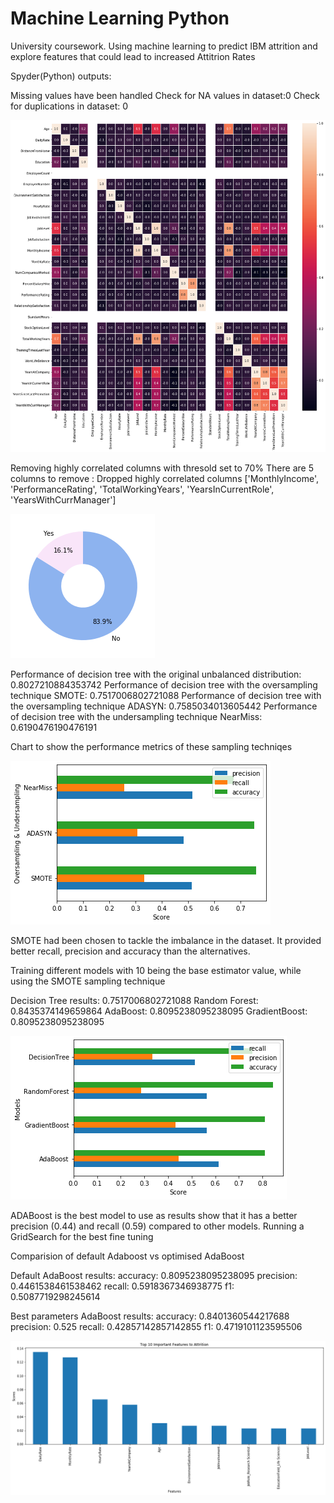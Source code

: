 # Machine Learning Python
 University coursework. Using machine learning to predict IBM attrition and explore features that could lead to increased Attitrion Rates

Spyder(Python) outputs:

Missing values have been handled
Check for NA values in dataset:0
Check for duplications in dataset: 0

![GitHub Logo](/images/confusionmatrix.png)

Removing highly correlated columns with thresold set to 70%
There are 5 columns to remove :
Dropped highly correlated columns
['MonthlyIncome', 'PerformanceRating', 'TotalWorkingYears', 'YearsInCurrentRole', 'YearsWithCurrManager']


![GitHub Logo](/images/piechart.png)

Performance of decision tree with the original unbalanced distribution: 0.8027210884353742
Performance of decision tree with the oversampling technique SMOTE: 0.7517006802721088
Performance of decision tree with the oversampling technique ADASYN: 0.7585034013605442
Performance of decision tree with the undersampling technique NearMiss: 0.6190476190476191

Chart to show the performance metrics of these sampling techniqes


![GitHub Logo](/images/samplingmethods.png)

SMOTE had been chosen to tackle the imbalance in the dataset. It provided better recall, precision and accuracy than the alternatives.

Training different models with 10 being the base estimator value, while using the SMOTE sampling technique

Decision Tree results: 0.7517006802721088
Random Forest: 0.8435374149659864
AdaBoost: 0.8095238095238095
GradientBoost: 0.8095238095238095


![GitHub Logo](/images/models.png)

ADABoost is the best model to use as results show that it has a better precision (0.44) and recall (0.59) compared to other models.
Running a GridSearch for the best fine tuning

Comparision of default Adaboost vs optimised AdaBoost

Default AdaBoost results:
accuracy: 0.8095238095238095
precision: 0.4461538461538462
recall: 0.5918367346938775
f1: 0.5087719298245614

Best parameters AdaBoost results:
accuracy: 0.8401360544217688
precision: 0.525
recall: 0.42857142857142855
f1: 0.4719101123595506


![GitHub Logo](/images/topfeatures.png)



